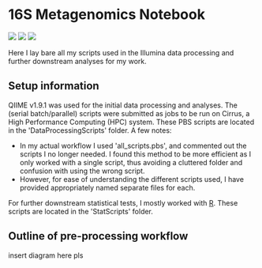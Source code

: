 # 16S Metagenomics Notebook
![](https://img.shields.io/badge/Module-BIOC3301-red.svg)
[![](https://img.shields.io/badge/language-R-blue.svg)](https://www.r-project.org/)
[![](https://img.shields.io/badge/cluster-Cirrus-178F8B.svg)](http://www.cirrus.ac.uk/)

Here I lay bare all my scripts used in the Illumina data processing and further downstream analyses for my work.

## Setup information
QIIME v1.9.1 was used for the initial data processing and analyses. The (serial batch/parallel) scripts were submitted as jobs to be run on Cirrus, a High Performance Computing (HPC) system. These PBS scripts are located in the 'DataProcessingScripts' folder. A few notes:
- In my actual workflow I used 'all_scripts.pbs', and commented out the scripts I no longer needed. I found this method to be more efficient as I only worked with a single script, thus avoiding a cluttered folder and confusion with using the wrong script.
- However, for ease of understanding the different scripts used, I have provided appropriately named separate files for each.

For further downstream statistical tests, I mostly worked with [R](https://www.r-project.org/). These scripts are located in the 'StatScripts' folder.

## Outline of pre-processing workflow

insert diagram here pls
